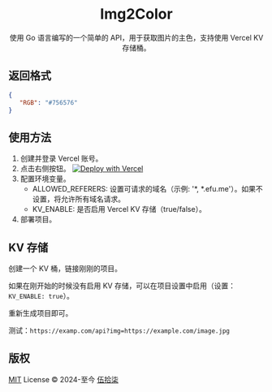 <div align="center">
   <h1>Img2Color</h1>

使用 Go 语言编写的一个简单的 API，用于获取图片的主色，支持使用 Vercel KV 存储桶。

</div>

## 返回格式
```json
{
   "RGB": "#756576"
}
```

## 使用方法

1. 创建并登录 Vercel 账号。
2. 点击右侧按钮。 [![Deploy with Vercel](https://vercel.com/button)](https://vercel.com/new/clone?repository-url=https://github.com/everfu/img2color&env=ALLOWED_REFERERS,KV_ENABLE&project-name=img2color&repo-name=img2color)
3. 配置环境变量。
    * ALLOWED_REFERERS: 设置可请求的域名（示例: '*, *.efu.me'）。如果不设置，将允许所有域名请求。
    * KV_ENABLE: 是否启用 Vercel KV 存储（true/false）。
4. 部署项目。

## KV 存储
创建一个 KV 桶，链接刚刚的项目。

如果在刚开始的时候没有启用 KV 存储，可以在项目设置中启用（设置：`KV_ENABLE: true`）。

重新生成项目即可。

测试：`https://examp.com/api?img=https://example.com/image.jpg`

## 版权

[MIT](LICENSE) License © 2024-至今 [伍拾柒](https://github.com/everfu)
